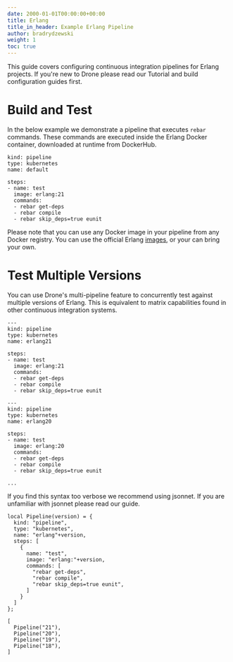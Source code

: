 ```yaml
---
date: 2000-01-01T00:00:00+00:00
title: Erlang
title_in_header: Example Erlang Pipeline
author: bradrydzewski
weight: 1
toc: true
---
```


This guide covers configuring continuous integration pipelines for Erlang projects. If you're new to Drone please read our Tutorial and build configuration guides first.

# Build and Test

In the below example we demonstrate a pipeline that executes `rebar` commands. These commands are executed inside the Erlang Docker container, downloaded at runtime from DockerHub.

```
kind: pipeline
type: kubernetes
name: default

steps:
- name: test
  image: erlang:21
  commands:
  - rebar get-deps
  - rebar compile
  - rebar skip_deps=true eunit
```

Please note that you can use any Docker image in your pipeline from any Docker registry. You can use the official Erlang [images](https://hub.docker.com/r/_/erlang/), or your can bring your own.

# Test Multiple Versions

You can use Drone's multi-pipeline feature to concurrently test against multiple versions of Erlang. This is equivalent to matrix capabilities found in other continuous integration systems.

```
---
kind: pipeline
type: kubernetes
name: erlang21

steps:
- name: test
  image: erlang:21
  commands:
  - rebar get-deps
  - rebar compile
  - rebar skip_deps=true eunit

---
kind: pipeline
type: kubernetes
name: erlang20

steps:
- name: test
  image: erlang:20
  commands:
  - rebar get-deps
  - rebar compile
  - rebar skip_deps=true eunit

...
```

If you find this syntax too verbose we recommend using jsonnet. If you are unfamiliar with jsonnet please read our guide.

```
local Pipeline(version) = {
  kind: "pipeline",
  type: "kubernetes",
  name: "erlang"+version,
  steps: [
    {
      name: "test",
      image: "erlang:"+version,
      commands: [
        "rebar get-deps",
        "rebar compile",
        "rebar skip_deps=true eunit",
      ]
    }
  ]
};

[
  Pipeline("21"),
  Pipeline("20"),
  Pipeline("19"),
  Pipeline("18"),
]
```
